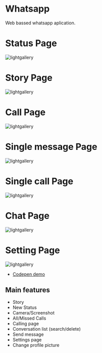 # Whatsapp
Web bassed whatsapp aplication.
# Status Page <br>
![lightgallery](https://raw.githubusercontent.com/blerim-r/whatsapp/master/imgs/status.png)
<br>
# Story Page <br>
![lightgallery](https://raw.githubusercontent.com/blerim-r/whatsapp/dev/imgs/story.png)
<br>
# Call Page <br>
![lightgallery](https://raw.githubusercontent.com/blerim-r/whatsapp/dev/imgs/Calls.png)
<br>
# Single message Page <br>
![lightgallery](https://raw.githubusercontent.com/blerim-r/whatsapp/master/imgs/Inmessage.png)
<br>
# Single call Page <br>
![lightgallery](https://raw.githubusercontent.com/blerim-r/whatsapp/master/imgs/Incall.png)
<br>
# Chat Page <br>
![lightgallery](https://raw.githubusercontent.com/blerim-r/whatsapp/dev/imgs/Chats.png)
<br>
# Setting Page <br>
![lightgallery](https://raw.githubusercontent.com/blerim-r/whatsapp/dev/imgs/Setting.png)
<br>

* [Codepen demo](https://codepen.io/blerim-r/full/RvGWJr)


## Main features

* Story 
* New Status
* Camera/Screenshot
* All/Missed Calls 
* Calling page
* Conversation list (search/delete)
* Send message
* Settings page
* Change profile picture
